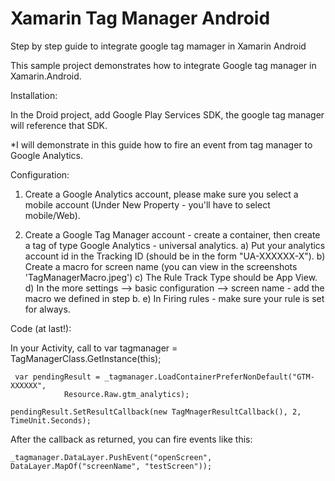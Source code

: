 # Xamarin Tag Manager Android
Step by step guide to integrate google tag mamager in Xamarin Android

This sample project demonstrates how to integrate Google tag manager in Xamarin.Android.

Installation:

In the Droid project, add Google Play Services SDK, the google tag manager will reference that SDK.

*I will demonstrate in this guide how to fire an event from tag manager to Google Analytics.

Configuration:

1) Create a Google Analytics account, please make sure you select a mobile account 
(Under New Property - you'll have to select mobile/Web).

2) Create a Google Tag Manager account - create a container, then create a tag of type Google Analytics - universal analytics.
   a) Put your analytics account id in the Tracking ID (should be in the form "UA-XXXXXX-X").
   b) Create a macro for screen name (you can view in the screenshots 'TagManagerMacro.jpeg')
   c) The Rule Track Type should be App View.
   d) In the more settings --> basic configuration --> screen name - add the macro we defined in step b.
   e) In Firing rules - make sure your rule is set for always.
   
   
Code (at last!):

In your Activity, call to 
    var tagmanager = TagManagerClass.GetInstance(this);
    
     var pendingResult = _tagmanager.LoadContainerPreferNonDefault("GTM-XXXXXX",
                Resource.Raw.gtm_analytics);

    pendingResult.SetResultCallback(new TagMnagerResultCallback(), 2, TimeUnit.Seconds);
    
After the callback as returned, you can fire events like this:

    _tagmanager.DataLayer.PushEvent("openScreen", DataLayer.MapOf("screenName", "testScreen"));
